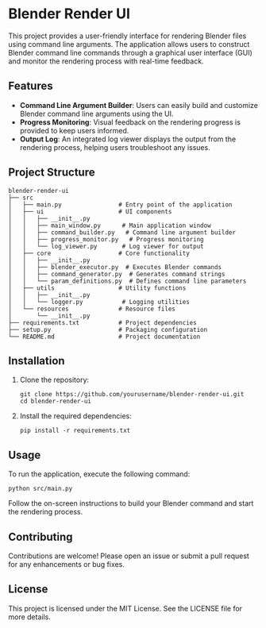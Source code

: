 # Blender Render UI

This project provides a user-friendly interface for rendering Blender files using command line arguments. The application allows users to construct Blender command line commands through a graphical user interface (GUI) and monitor the rendering process with real-time feedback.

## Features

- **Command Line Argument Builder**: Users can easily build and customize Blender command line arguments using the UI.
- **Progress Monitoring**: Visual feedback on the rendering progress is provided to keep users informed.
- **Output Log**: An integrated log viewer displays the output from the rendering process, helping users troubleshoot any issues.

## Project Structure

```
blender-render-ui
├── src
│   ├── main.py                # Entry point of the application
│   ├── ui                     # UI components
│   │   ├── __init__.py
│   │   ├── main_window.py      # Main application window
│   │   ├── command_builder.py   # Command line argument builder
│   │   ├── progress_monitor.py   # Progress monitoring
│   │   └── log_viewer.py       # Log viewer for output
│   ├── core                   # Core functionality
│   │   ├── __init__.py
│   │   ├── blender_executor.py  # Executes Blender commands
│   │   ├── command_generator.py  # Generates command strings
│   │   └── param_definitions.py  # Defines command line parameters
│   ├── utils                  # Utility functions
│   │   ├── __init__.py
│   │   └── logger.py           # Logging utilities
│   └── resources              # Resource files
│       └── __init__.py
├── requirements.txt           # Project dependencies
├── setup.py                   # Packaging configuration
└── README.md                  # Project documentation
```

## Installation

1. Clone the repository:
   ```
   git clone https://github.com/yourusername/blender-render-ui.git
   cd blender-render-ui
   ```

2. Install the required dependencies:
   ```
   pip install -r requirements.txt
   ```

## Usage

To run the application, execute the following command:
```
python src/main.py
```

Follow the on-screen instructions to build your Blender command and start the rendering process.

## Contributing

Contributions are welcome! Please open an issue or submit a pull request for any enhancements or bug fixes.

## License

This project is licensed under the MIT License. See the LICENSE file for more details.